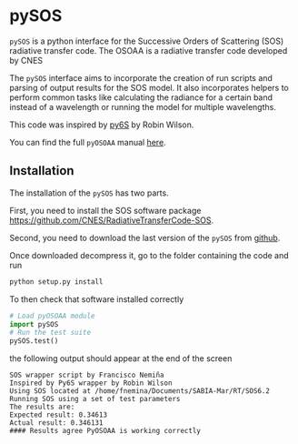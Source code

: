 # pySOS
`pySOS` is a python interface for the Successive Orders of Scattering (SOS) radiative transfer code. The OSOAA is a radiative transfer code developed by CNES

The `pySOS` interface aims to incorporate the creation of run scripts and parsing of output results for the SOS model. It also incorporates helpers to perform common tasks like calculating the radiance for a certain band instead of a wavelength or running the model for multiple wavelengths. 

This code was inspired by [py6S](https://github.com/robintw/Py6S) by Robin Wilson.

You can find the full `pyOSOAA` manual [here](https://pyosoaa.readthedocs.io/en/latest/).

## Installation

The installation of the `pySOS` has two parts.

First, you need to install the SOS software package https://github.com/CNES/RadiativeTransferCode-SOS.

Second, you need to download the last version of the `pySOS` from [github](https://github.com/fnemina/pySOS/releases/latest).

Once downloaded decompress it, go to the folder containing the code and run

```bash
python setup.py install
```

To then check that software installed correctly

```python
# Load pyOSOAA module
import pySOS
# Run the test suite
pySOS.test()
```
the following output should appear at the end of the screen
```
SOS wrapper script by Francisco Nemiña
Inspired by Py6S wrapper by Robin Wilson
Using SOS located at /home/fnemina/Documents/SABIA-Mar/RT/SOS6.2
Running SOS using a set of test parameters
The results are:
Expected result: 0.34613
Actual result: 0.346131
#### Results agree PyOSOAA is working correctly

```
